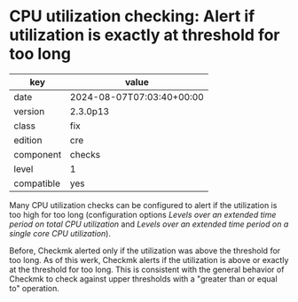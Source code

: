 [//]: # (werk v2)
# CPU utilization checking: Alert if utilization is exactly at threshold for too long

key        | value
---------- | ---
date       | 2024-08-07T07:03:40+00:00
version    | 2.3.0p13
class      | fix
edition    | cre
component  | checks
level      | 1
compatible | yes

Many CPU utilization checks can be configured to alert if the utilization is too high for too long
(configuration options _Levels over an extended time period on total CPU utilization_ and _Levels
over an extended time period on a single core CPU utilization_).

Before, Checkmk alerted only if the utilization was above the threshold for too long. As of this
werk, Checkmk alerts if the utilization is above or exactly at the threshold for too long. This is
consistent with the general behavior of Checkmk to check against upper thresholds with a "greater
than or equal to" operation.
